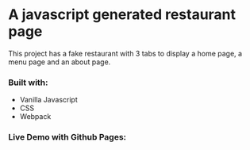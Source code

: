 # A javascript generated restaurant page

This project has a fake restaurant with 3 tabs to display a home page, a menu page and an about page.

### Built with:
 - Vanilla Javascript
 - CSS
 - Webpack

### Live Demo with Github Pages:
<a href = "https://dunsd.github.io/restaurant-page/">